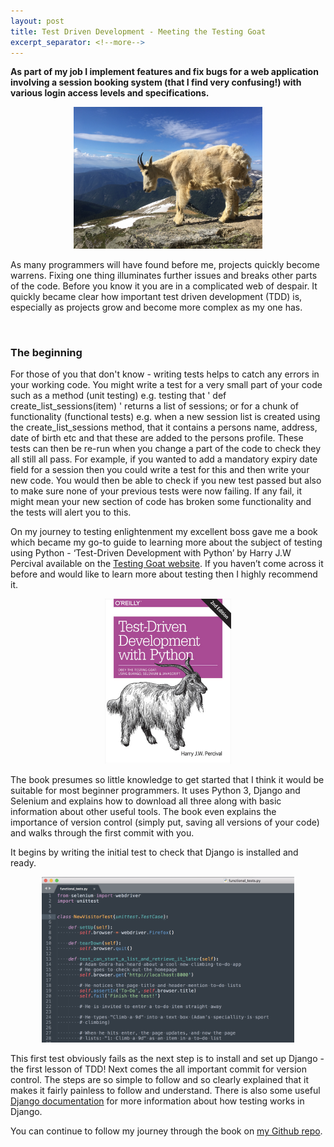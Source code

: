 ```yaml
---
layout: post
title: Test Driven Development - Meeting the Testing Goat
excerpt_separator: <!--more-->
---
```


**As part of my job I implement features and fix bugs for a web application involving a session booking system (that I find very confusing!) with various login access levels and specifications.**

<p align="center"><img src="/images/TestingOne/Goat.JPG"
     alt="Sunday visit to Eagle Crag" width="60%" /></p>

As many programmers will have found before me, projects quickly become warrens. Fixing one thing illuminates further issues and breaks other parts of the code. Before you know it you are in a complicated web of despair. It quickly became clear how important test driven development (TDD) is, especially as projects grow and become more complex as my one has. 
<!--more-->

<br>

### The beginning

For those of you that don't know - writing tests helps to catch any errors in your working code. You might write a test for a very small part of your code such as a method (unit testing) e.g. testing that ' def create_list_sessions(item) ' returns a list of sessions; or for a chunk of functionality (functional tests) e.g. when a new session list is created using the create_list_sessions method, that it contains a persons name, address, date of birth etc and that these are added to the persons profile. These tests can then be re-run when you change a part of the code to check they all still all pass. For example, if you wanted to add a mandatory expiry date field for a session then you could write a test for this and then write your new code. You would then be able to check if you new test passed but also to make sure none of your previous tests were now failing. If any fail, it might mean your new section of code has broken some functionality and the tests will alert you to this.

On my journey to testing enlightenment my excellent boss gave me a book which became my go-to guide to learning more about the subject of testing using Python - ‘Test-Driven Development with Python’ by Harry J.W Percival available on the <a href="http://www.obeythetestinggoat.com/" target="_blank">Testing Goat website</a>. If you haven’t come across it before and would like to learn more about testing then I highly recommend it.

<p align="center"><img src="/images/TestingOne/TestGoat.png"
     alt="Sunday visit to Eagle Crag" width="40%" /></p>

The book presumes so little knowledge to get started that I think it would be suitable for most beginner programmers. It uses Python 3, Django and Selenium and explains how to download all three along with basic information about other useful tools. The book even explains the importance of version control (simply put, saving all versions of your code) and walks through the first commit with you.

It begins by writing the initial test to check that Django is installed and ready.

<p align="center"><img src="/images/TestingOne/FirstTest.png"
     alt="A snippet of my first test" width="80%" /></p>

This first test obviously fails as the next step is to install and set up Django - the first lesson of TDD! Next comes the all important commit for version control. The steps are so simple to follow and so clearly explained that it makes it fairly painless to follow and understand. There is also some useful <a href="https://docs.djangoproject.com/en/2.1/topics/testing/" target="_blank">Django documentation</a> for more information about how testing works in Django.

You can continue to follow my journey through the book on <a href="https://github.com/jenjnif/TestingGoat" target="_blank">my Github repo</a>.
